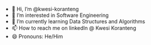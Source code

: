 - 👋 Hi, I’m @kwesi-koranteng
- 👀 I’m interested in Software Engineering 
- 🌱 I’m currently learning Data Structures and Algorithms
- 📫 How to reach me on linkedIn @ Kwesi Koranteng
- 😄 Pronouns: He/Him

<!---
kwesi-koranteng/kwesi-koranteng is a ✨ special ✨ repository because its `README.md` (this file) appears on your GitHub profile.
You can click the Preview link to take a look at your changes.
--->
